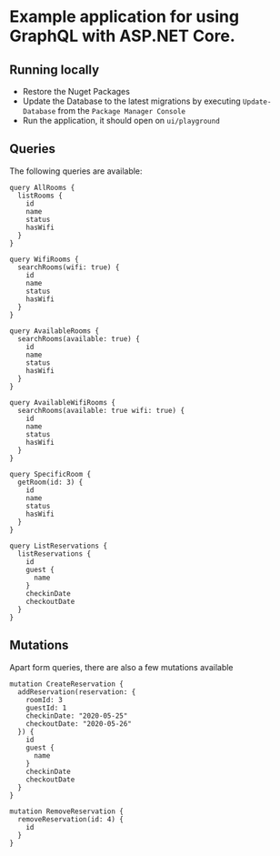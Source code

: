 # Example application for using GraphQL with ASP.NET Core.

## Running locally
- Restore the Nuget Packages
- Update the Database to the latest migrations by executing `Update-Database` from the `Package Manager Console`
- Run the application, it should open on `ui/playground`

## Queries
The following queries are available:
```
query AllRooms {
  listRooms {
    id
    name
    status
    hasWifi
  }
}

query WifiRooms {
  searchRooms(wifi: true) {
    id
    name
    status
    hasWifi
  }
}

query AvailableRooms {
  searchRooms(available: true) {
    id
    name
    status
    hasWifi
  }
}

query AvailableWifiRooms {
  searchRooms(available: true wifi: true) {
    id
    name
    status
    hasWifi
  }
}

query SpecificRoom {
  getRoom(id: 3) {
    id
    name
    status
    hasWifi
  }
}

query ListReservations {
  listReservations {
    id
    guest {
      name
    }
    checkinDate
    checkoutDate
  }
}

```

## Mutations
Apart form queries, there are also a few mutations available
```
mutation CreateReservation {
  addReservation(reservation: {
    roomId: 3
    guestId: 1
    checkinDate: "2020-05-25"
    checkoutDate: "2020-05-26"
  }) {
    id
    guest {
      name
    }
    checkinDate
    checkoutDate
  }
}

mutation RemoveReservation {
  removeReservation(id: 4) {
    id
  }
}
```
